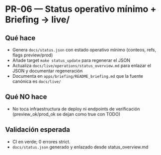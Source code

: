 # PR-06 — Status operativo mínimo + Briefing → live/

## Qué hace
- Genera `docs/status.json` con estado operativo mínimo (conteos, refs, flags preview/prod)
- Añade target `make status_update` para regenerar el JSON
- Actualiza `docs/live/operations/status_overview.md` para enlazar el JSON y documentar regeneración
- Documenta en `apps/briefing/README_briefing.md` que la fuente canónica es `docs/live/`

## Qué NO hace
- No toca infraestructura de deploy ni endpoints de verificación (preview_ok/prod_ok se dejan como true con TODO)

## Validación esperada
- CI en verde; 0 errores strict.
- `docs/status.json` generado y enlazado desde status_overview.md
